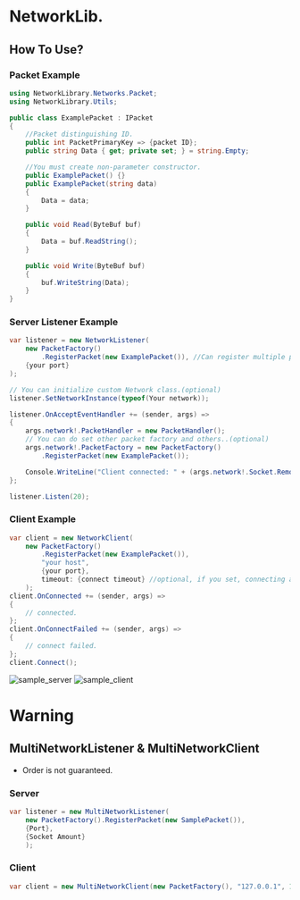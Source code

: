 # NetworkLib.
## How To Use?
### Packet Example
```csharp
using NetworkLibrary.Networks.Packet;
using NetworkLibrary.Utils;

public class ExamplePacket : IPacket
{
    //Packet distinguishing ID.
    public int PacketPrimaryKey => {packet ID};
    public string Data { get; private set; } = string.Empty;

    //You must create non-parameter constructor.
    public ExamplePacket() {}
    public ExamplePacket(string data)
    {
        Data = data;
    }

    public void Read(ByteBuf buf)
    {
        Data = buf.ReadString();
    }

    public void Write(ByteBuf buf)
    {
        buf.WriteString(Data);
    }
}
```
### Server Listener Example
```csharp
var listener = new NetworkListener(
    new PacketFactory()
        .RegisterPacket(new ExamplePacket()), //Can register multiple packets.
    {your port}
);

// You can initialize custom Network class.(optional)
listener.SetNetworkInstance(typeof(Your network));

listener.OnAcceptEventHandler += (sender, args) =>
{
    args.network!.PacketHandler = new PacketHandler();
    // You can do set other packet factory and others..(optional)
    args.network!.PacketFactory = new PacketFactory()
        .RegisterPacket(new ExamplePacket());

    Console.WriteLine("Client connected: " + (args.network!.Socket.RemoteEndPoint as IPEndPoint));
};

listener.Listen(20);
```

### Client Example
```csharp
var client = new NetworkClient(
    new PacketFactory()
        .RegisterPacket(new ExamplePacket()),
        "your host",
        {your port},
        timeout: {connect timeout} //optional, if you set, connecting async.
    );
client.OnConnected += (sender, args) =>
{
    // connected.
};
client.OnConnectFailed += (sender, args) =>
{
    // connect failed.
};
client.Connect();
```
![sample_server](https://user-images.githubusercontent.com/67633420/229147583-fc22ca6d-4d22-461f-8413-0d0f4407f6aa.png)
![sample_client](https://user-images.githubusercontent.com/67633420/229147610-d4fb5bb4-586c-4f72-82cc-cf0d5fc21e1a.png)


# Warning
## MultiNetworkListener & MultiNetworkClient
 - Order is not guaranteed.

### Server
```csharp
var listener = new MultiNetworkListener(
    new PacketFactory().RegisterPacket(new SamplePacket()),
    {Port},
    {Socket Amount}
    );
```
### Client
```csharp
var client = new MultiNetworkClient(new PacketFactory(), "127.0.0.1", 12345, timeout: 1000);
```